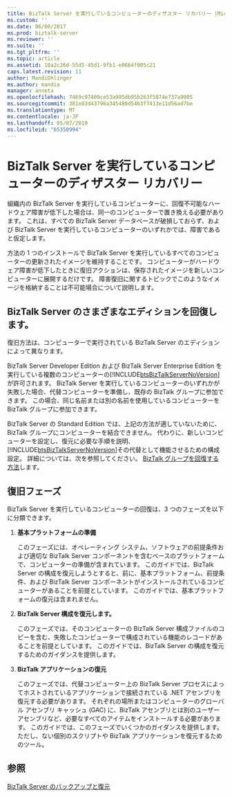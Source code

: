 ```yaml
---
title: BizTalk Server を実行しているコンピューターのディザスター リカバリー |Microsoft Docs
ms.custom: ''
ms.date: 06/08/2017
ms.prod: biztalk-server
ms.reviewer: ''
ms.suite: ''
ms.tgt_pltfrm: ''
ms.topic: article
ms.assetid: 10a2c26d-55d5-45d1-9fb1-e0664f005c21
caps.latest.revision: 11
author: MandiOhlinger
ms.author: mandia
manager: anneta
ms.openlocfilehash: 7469c97409ce53a995db95b263f5874e737a9905
ms.sourcegitcommit: 381e83d43796a345488d54b3f7413e11d56ad7be
ms.translationtype: MT
ms.contentlocale: ja-JP
ms.lasthandoff: 05/07/2019
ms.locfileid: "65350994"
---
```

# <a name="disaster-recovery-for-computers-running-biztalk-server"></a>BizTalk Server を実行しているコンピューターのディザスター リカバリー
組織内の BizTalk Server を実行しているコンピューターに、回復不可能なハードウェア障害が低下した場合は、同一のコンピューターで置き換える必要があります。 これは、すべての BizTalk Server データベースが破損しておらず、および BizTalk Server を実行しているコンピューターのいずれかでは、障害であると仮定します。  
  
 方法の 1 つのインストールで BizTalk Server を実行しているすべてのコンピューターの更新されたイメージを維持することです。 コンピューターがハードウェア障害が低下したときに復旧アクションは、保存されたイメージを新しいコンピューターに展開するだけです。 障害復旧に関するトピックでこのようなイメージを格納することは不可能場合について説明します。  
## <a name="recovering-different-editions-of-biztalk-server"></a>BizTalk Server のさまざまなエディションを回復します。  
 復旧方法は、コンピューターで実行されている BizTalk Server のエディションによって異なります。  
  
 BizTalk Server Developer Edition および BizTalk Server Enterprise Edition を実行している複数のコンピューターの[!INCLUDE[btsBizTalkServerNoVersion](../includes/btsbiztalkservernoversion-md.md)]が許可されます。 BizTalk Server を実行しているコンピューターのいずれかが失敗した場合、代替コンピューターを準備し、既存の BizTalk グループに参加できます。 この場合、同じ名前または別の名前を使用しているコンピューターを BizTalk グループに参加できます。  
  
 BizTalk Server の Standard Edition では、上記の方法が適していないために、BizTalk グループにコンピューターを結合できません。 代わりに、新しいコンピューターを設定し、復元に必要な手順を説明、[!INCLUDE[btsBizTalkServerNoVersion](../includes/btsbiztalkservernoversion-md.md)]その代替として機能させるための構成設定。 詳細については、次を参照してください。 [BizTalk グループを回復する方法](../core/how-to-recover-the-biztalk-group.md)します。  
  
## <a name="recovery-phases"></a>復旧フェーズ  
 BizTalk Server を実行しているコンピューターの回復は、3 つのフェーズを以下に分類できます。  
  
1.  **基本プラットフォームの準備**  
  
     このフェーズには、オペレーティング システム、ソフトウェアの前提条件および適切な BizTalk Server コンポーネントを含むベースのプラットフォームで、コンピューターの準備が含まれています。 このガイドでは、BizTalk Server の構成を復元しようとすると、前に、基本プラットフォーム、前提条件、および BizTalk Server コンポーネントがインストールされているコンピューターがあることを前提としています。 このガイドでは、基本プラットフォームの復元は含まれません。  
  
2.  **BizTalk Server 構成を復元します。**  
  
     このフェーズでは、そのコンピューターの BizTalk Server 構成ファイルのコピーを含む、失敗したコンピューターで構成されている機能のレコードがあることを前提としています。 このガイドでは、BizTalk Server の構成を復元するためのガイダンスを提供します。  
  
3.  **BizTalk アプリケーションの復元**  
  
     このフェーズでは、代替コンピューター上の BizTalk Server プロセスによってホストされているアプリケーションで接続されている .NET アセンブリを復元する必要があります。 それぞれの場所またはコンピューターのグローバル アセンブリ キャッシュ (GAC) に、BizTalk アセンブリとは別のユーザー アセンブリなど、必要なすべてのアイテムをインストールする必要があります。 このガイドでは、このフェーズでいくつかのガイダンスを提供します。 ただし、ない個別のスクリプトや BizTalk アプリケーションを復元するためのツール。  
  
## <a name="see-also"></a>参照  
 [BizTalk Server のバックアップと復元](../core/backing-up-and-restoring-biztalk-server.md)